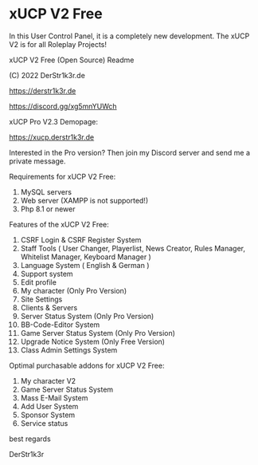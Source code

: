 # xUCP V2 Free
 In this User Control Panel, it is a completely new development. The xUCP V2 is for all Roleplay Projects!
 
xUCP V2 Free (Open Source) Readme

(C) 2022 DerStr1k3r.de

https://derstr1k3r.de

https://discord.gg/xg5mnYUWch


xUCP Pro V2.3 Demopage:

https://xucp.derstr1k3r.de

Interested in the Pro version?
Then join my Discord server and send me a private message.

Requirements for xUCP V2 Free:

  1. MySQL servers
  2. Web server (XAMPP is not supported!)
  3. Php 8.1 or newer

Features of the xUCP V2 Free:

  1. CSRF Login & CSRF Register System
  2. Staff Tools ( User Changer, Playerlist, News Creator, Rules Manager, Whitelist Manager, Keyboard Manager )
  3. Language System ( English & German )
  4. Support system
  5. Edit profile
  6. My character (Only Pro Version)
  7. Site Settings
  8. Clients & Servers
  9. Server Status System (Only Pro Version)
 10. BB-Code-Editor System
 11. Game Server Status System (Only Pro Version)
 12. Upgrade Notice System (Only Free Version)
 13. Class Admin Settings System

Optimal purchasable addons for xUCP V2 Free:

  1. My character V2
  2. Game Server Status System
  3. Mass E-Mail System
  4. Add User System
  5. Sponsor System
  6. Service status

best regards

DerStr1k3r
